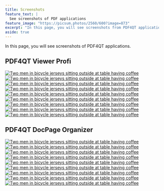 ```yaml
---
title: Screenshots
feature_text: |
  See screenshots of PDF applications
feature_image: "https://picsum.photos/2560/600?image=873"
excerpt: "In this page, you will see screenshots from PDF4QT applications."
aside: true
---
```


In this page, you will see screenshots of PDF4QT applications.

## PDF4QT Viewer Profi

<a class="screenshot-link" href="/i1.jpeg" data-lightbox="example-2" data-title="Optional caption."><img class="screenshot-image" src="/thumb.jpg" alt="Two men in bicycle jerseys sitting outside at table having coffee" /></a>
<a class="screenshot-link" href="/i2.jpeg" data-lightbox="example-2" data-title="Optional caption."><img class="screenshot-image" src="/thumb.jpg" alt="Two men in bicycle jerseys sitting outside at table having coffee" /></a>
<a class="screenshot-link" href="/i3.jpg" data-lightbox="example-2" data-title="Optional caption."><img class="screenshot-image" src="/thumb.jpg" alt="Two men in bicycle jerseys sitting outside at table having coffee" /></a>
<a class="screenshot-link" href="/thumb.jpg" data-lightbox="example-2" data-title="Optional caption."><img class="screenshot-image" src="/thumb.jpg" alt="Two men in bicycle jerseys sitting outside at table having coffee" /></a>
<a class="screenshot-link" href="/thumb.jpg" data-lightbox="example-2" data-title="Optional caption."><img class="screenshot-image" src="/thumb.jpg" alt="Two men in bicycle jerseys sitting outside at table having coffee" /></a>
<a class="screenshot-link" href="/thumb.jpg" data-lightbox="example-2" data-title="Optional caption."><img class="screenshot-image" src="/thumb.jpg" alt="Two men in bicycle jerseys sitting outside at table having coffee" /></a>
<a class="screenshot-link" href="/thumb.jpg" data-lightbox="example-2" data-title="Optional caption."><img class="screenshot-image" src="/thumb.jpg" alt="Two men in bicycle jerseys sitting outside at table having coffee" /></a>
<a class="screenshot-link" href="/thumb.jpg" data-lightbox="example-2" data-title="Optional caption."><img class="screenshot-image" src="/thumb.jpg" alt="Two men in bicycle jerseys sitting outside at table having coffee" /></a>
<a class="screenshot-link" href="/thumb.jpg" data-lightbox="example-2" data-title="Optional caption."><img class="screenshot-image" src="/thumb.jpg" alt="Two men in bicycle jerseys sitting outside at table having coffee" /></a>

## PDF4QT DocPage Organizer


<a class="screenshot-link" href="/thumb.jpg" data-lightbox="example-2" data-title="Optional caption."><img class="screenshot-image" src="/thumb.jpg" alt="Two men in bicycle jerseys sitting outside at table having coffee" /></a>
<a class="screenshot-link" href="/thumb.jpg" data-lightbox="example-2" data-title="Optional caption."><img class="screenshot-image" src="/thumb.jpg" alt="Two men in bicycle jerseys sitting outside at table having coffee" /></a>
<a class="screenshot-link" href="/thumb.jpg" data-lightbox="example-2" data-title="Optional caption."><img class="screenshot-image" src="/thumb.jpg" alt="Two men in bicycle jerseys sitting outside at table having coffee" /></a>
<a class="screenshot-link" href="/thumb.jpg" data-lightbox="example-2" data-title="Optional caption."><img class="screenshot-image" src="/thumb.jpg" alt="Two men in bicycle jerseys sitting outside at table having coffee" /></a>
<a class="screenshot-link" href="/thumb.jpg" data-lightbox="example-2" data-title="Optional caption."><img class="screenshot-image" src="/thumb.jpg" alt="Two men in bicycle jerseys sitting outside at table having coffee" /></a>
<a class="screenshot-link" href="/thumb.jpg" data-lightbox="example-2" data-title="Optional caption."><img class="screenshot-image" src="/thumb.jpg" alt="Two men in bicycle jerseys sitting outside at table having coffee" /></a>
<a class="screenshot-link" href="/thumb.jpg" data-lightbox="example-2" data-title="Optional caption."><img class="screenshot-image" src="/thumb.jpg" alt="Two men in bicycle jerseys sitting outside at table having coffee" /></a>
<a class="screenshot-link" href="/thumb.jpg" data-lightbox="example-2" data-title="Optional caption."><img class="screenshot-image" src="/thumb.jpg" alt="Two men in bicycle jerseys sitting outside at table having coffee" /></a>
<a class="screenshot-link" href="/thumb.jpg" data-lightbox="example-2" data-title="Optional caption."><img class="screenshot-image" src="/thumb.jpg" alt="Two men in bicycle jerseys sitting outside at table having coffee" /></a>

<script src="/lightbox2/js/lightbox-plus-jquery.js"></script>
